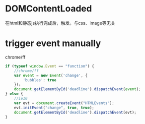 # DOMContentLoaded

在html和静态js执行完成后，触发。与css、image等无关

# trigger event manually

chrome/ff

```js
if (typeof window.Event == "function") {
    //chrome/ff
    var event = new Event('change', {
        'bubbles': true
    });
    document.getElementById('deadline').dispatchEvent(event);
} else {
    //ie10
    var evt = document.createEvent("HTMLEvents");
    evt.initEvent("change", true, true);
    document.getElementById('deadline').dispatchEvent(evt);
}
```